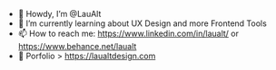 - 👋 Howdy, I’m @LauAlt
- 🌱 I’m currently learning about UX Design and more Frontend Tools
- 📫 How to reach me: https://www.linkedin.com/in/laualt/ or https://www.behance.net/laualt
- 💼 Porfolio > https://laualtdesign.com

